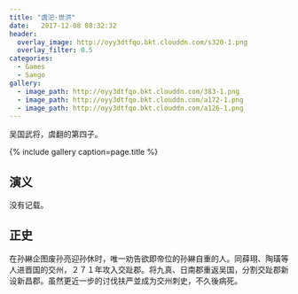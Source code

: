 ```yaml
---
title: "虞汜·世洪"
date:   2017-12-08 08:32:32
header:
  overlay_image: http://oyy3dtfqo.bkt.clouddn.com/s320-1.png
  overlay_filter: 0.5
categories:
  - Games
  - Sango
gallery:
  - image_path: http://oyy3dtfqo.bkt.clouddn.com/383-1.png
  - image_path: http://oyy3dtfqo.bkt.clouddn.com/a172-1.png
  - image_path: http://oyy3dtfqo.bkt.clouddn.com/a126-1.png
---
```


吴国武将，虞翻的第四子。

{% include gallery caption=page.title %}

## 演义

没有记载。

## 正史

在孙綝企图废孙亮迎孙休时，唯一劝告欲即帝位的孙綝自重的人。同薛珝、陶璜等人进晋国的交州，２７１年攻入交趾郡。将九真、日南郡重返吴国，分割交趾郡新设新昌郡。虽然更近一步的讨伐扶严並成为交州刺史，不久後病死。